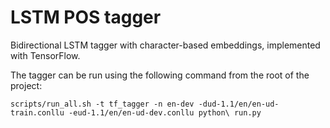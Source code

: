# LSTM POS tagger

Bidirectional LSTM tagger with character-based embeddings, implemented with TensorFlow.

The tagger can be run using the following command from the root of the project:

    scripts/run_all.sh -t tf_tagger -n en-dev -dud-1.1/en/en-ud-train.conllu -eud-1.1/en/en-ud-dev.conllu python\ run.py
